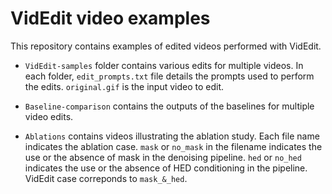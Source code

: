 # VidEdit video examples

This repository contains examples of edited videos performed with VidEdit. 

* `VidEdit-samples` folder contains various edits for multiple videos. In each folder, `edit_prompts.txt` file details the prompts used to perform the edits. `original.gif` is the input video to edit.

* `Baseline-comparison` contains the outputs of the baselines for multiple video edits.

* `Ablations` contains videos illustrating the ablation study. Each file name indicates the ablation case. `mask` or `no_mask` in the filename indicates the use or the absence of mask in the denoising pipeline. `hed` or `no_hed` indicates the use or the absence of HED conditioning in the pipeline. VidEdit case correponds to `mask_&_hed`.
